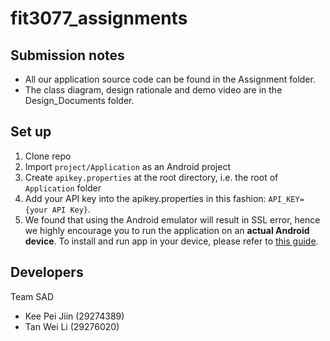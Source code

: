 # fit3077_assignments

## Submission notes
- All our application source code can be found in the Assignment folder.
- The class diagram, design rationale and demo video are in the Design_Documents folder.

## Set up
1. Clone repo
2. Import `project/Application` as an Android project
3. Create `apikey.properties` at the root directory, i.e. the root of `Application` folder
4. Add your API key into the apikey.properties in this fashion: `API_KEY={your API Key}`.
5. We found that using the Android emulator will result in SSL error, hence we highly encourage you to run the application on an **actual Android device**. 
To install and run app in your device, please refer to [this guide](https://developer.android.com/training/basics/firstapp/running-app).


## Developers
Team SAD
* Kee Pei Jiin (29274389)
* Tan Wei Li (29276020)
